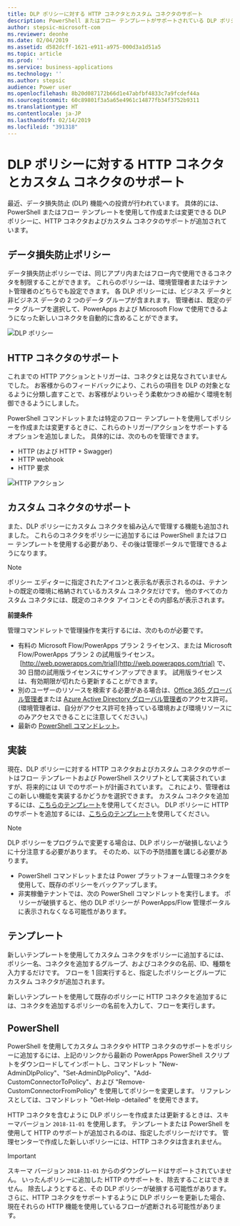 ```yaml
---
title: DLP ポリシーに対する HTTP コネクタとカスタム コネクタのサポート
description: PowerShell またはフロー テンプレートがサポートされている DLP ポリシーに、HTTP コネクタおよびカスタム コネクタのサポートが追加されています。
author: stepsic-microsoft-com
ms.reviewer: deonhe
ms.date: 02/04/2019
ms.assetid: d582dcff-1621-e911-a975-000d3a1d51a5
ms.topic: article
ms.prod: ''
ms.service: business-applications
ms.technology: ''
ms.author: stepsic
audience: Power user
ms.openlocfilehash: 8b20d087172b66d1e47abfbf4833c7a9fcdef44a
ms.sourcegitcommit: 60c89801f3a5a65e4961c14877fb34f3752b9311
ms.translationtype: HT
ms.contentlocale: ja-JP
ms.lasthandoff: 02/14/2019
ms.locfileid: "391318"
---
```

# <a name="http-and-custom-connector-support-for-dlp-policies"></a>DLP ポリシーに対する HTTP コネクタとカスタム コネクタのサポート




最近、データ損失防止 (DLP) 機能への投資が行われています。 具体的には、PowerShell またはフロー テンプレートを使用して作成または変更できる DLP ポリシーに、HTTP コネクタおよびカスタム コネクタのサポートが追加されています。

## <a name="data-loss-prevention-policies"></a>データ損失防止ポリシー

データ損失防止ポリシーでは、同じアプリ内またはフロー内で使用できるコネクタを制限することができます。 これらのポリシーは、環境管理者またはテナント管理者のどちらでも設定できます。 各 DLP ポリシーには、ビジネス データと非ビジネス データの 2 つのデータ グループが含まれます。 管理者は、既定のデータ グループを選択して、PowerApps および Microsoft Flow で使用できるようになった新しいコネクタを自動的に含めることができます。

![DLP ポリシー](media/http_custom_dlp_1.png "DLP ポリシー")

## <a name="http-connector-support"></a>HTTP コネクタのサポート

これまでの HTTP アクションとトリガーは、コネクタとは見なされていませんでした。 お客様からのフィードバックにより、これらの項目を DLP の対象となるように分類し直すことで、お客様がよりいっそう柔軟かつきめ細かく環境を制御できるようにしました。

PowerShell コマンドレットまたは特定のフロー テンプレートを使用してポリシーを作成または変更するときに、これらのトリガー/アクションをサポートするオプションを追加しました。 具体的には、次のものを管理できます。

- HTTP (および HTTP + Swagger)
- HTTP webhook
- HTTP 要求

![HTTP アクション](media/http_custom_dlp_2.png "HTTP アクション")

## <a name="custom-connector-support"></a>カスタム コネクタのサポート

また、DLP ポリシーにカスタム コネクタを組み込んで管理する機能も追加されました。 これらのコネクタをポリシーに追加するには PowerShell またはフロー テンプレートを使用する必要があり、その後は管理ポータルで管理できるようになります。

 > [!NOTE]
 > ポリシー エディターに指定されたアイコンと表示名が表示されるのは、テナントの既定の環境に格納されているカスタム コネクタだけです。 他のすべてのカスタム コネクタには、既定のコネクタ アイコンとその内部名が表示されます。

**前提条件**

管理コマンドレットで管理操作を実行するには、次のものが必要です。

- 有料の Microsoft Flow/PowerApps プラン 2 ライセンス、または Microsoft Flow/PowerApps プラン 2 の試用版ライセンス。  [http://web.powerapps.com/trial](http://web.powerapps.com/trial) で、30 日間の試用版ライセンスにサインアップできます。 試用版ライセンスは、有効期限が切れたら更新することができます。
- 別のユーザーのリソースを検索する必要がある場合は、[Office 365 グローバル管理者](https://support.office.com/article/assign-admin-roles-in-office-365-for-business-eac4d046-1afd-4f1a-85fc-8219c79e1504)または [Azure Active Directory グローバル管理者](https://docs.microsoft.com/azure/active-directory/active-directory-assign-admin-roles-azure-portal)のアクセス許可。 (環境管理者は、自分がアクセス許可を持っている環境および環境リソースにのみアクセスできることに注意してください。)
- 最新の [PowerShell コマンドレット](https://docs.microsoft.com/en-us/powerapps/administrator/powerapps-powershell)。

## <a name="implementation"></a>実装

現在、DLP ポリシーに対する HTTP コネクタおよびカスタム コネクタのサポートはフロー テンプレートおよび PowerShell スクリプトとして実装されていますが、将来的には UI でのサポートが計画されています。 これにより、管理者はこの新しい機能を実装するかどうかを選択できます。 カスタム コネクタを追加するには、[こちらのテンプレート](https://flow.microsoft.com/galleries/public/templates/ae9683086770420e902c043e5ed4b363/)を使用してください。 DLP ポリシーに HTTP のサポートを追加するには、[こちらのテンプレート](https://flow.microsoft.com/galleries/public/templates/834eb1366aa54335a5f979014a9e0477/)を使用してください。

 > [!NOTE]
 >  DLP ポリシーをプログラムで変更する場合は、DLP ポリシーが破損しないように十分注意する必要があります。 そのため、以下の予防措置を講じる必要があります。
 > - PowerShell コマンドレットまたは Power プラットフォーム管理コネクタを使用して、既存のポリシーをバックアップします。
 > - 非実稼働テナントでは、次の PowerShell コマンドレットを実行します。 ポリシーが破損すると、他の DLP ポリシーが PowerApps/Flow 管理ポータルに表示されなくなる可能性があります。

## <a name="templates"></a>テンプレート

新しいテンプレートを使用してカスタム コネクタをポリシーに追加するには、ポリシー名、コネクタを追加するグループ、およびコネクタの名前、ID、種類を入力するだけです。 フローを 1 回実行すると、指定したポリシーとグループにカスタム コネクタが追加されます。

新しいテンプレートを使用して既存のポリシーに HTTP コネクタを追加するには、コネクタを追加するポリシーの名前を入力して、フローを実行します。

## <a name="powershell"></a>PowerShell

PowerShell を使用してカスタム コネクタや HTTP コネクタのサポートをポリシーに追加するには、上記のリンクから最新の PowerApps PowerShell スクリプトをダウンロードしてインポートし、コマンドレット "New-AdminDlpPolicy"、"Set-AdminDlpPolicy"、"Add-CustomConnectorToPolicy"、および "Remove-CustomConnectorFromPolicy" を使用してポリシーを変更します。 リファレンスとしては、コマンドレット "Get-Help <cmdlet name> -detailed" を使用できます。

HTTP コネクタを含むように DLP ポリシーを作成または更新するときは、スキーマバージョン `2018-11-01` を使用します。 テンプレートまたは PowerShell を使用して HTTP のサポートが追加されるのは、指定したポリシーだけです。 管理センターで作成した新しいポリシーには、HTTP コネクタは含まれません。

> [!IMPORTANT]
> スキーマ バージョン `2018-11-01` からのダウングレードはサポートされていません。 いったんポリシーに追加した HTTP のサポートを、除去することはできません。 除去しようとすると、その DLP ポリシーが破損する可能性があります。 さらに、HTTP コネクタをサポートするように DLP ポリシーを更新した場合、現在それらの HTTP 機能を使用しているフローが遮断される可能性があります。
